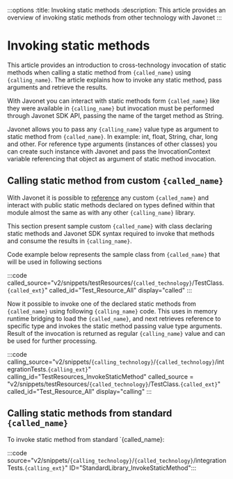 :::options
:title: Invoking static methods
:description: This article provides an overview of invoking static methods from other technology with Javonet
:::

# Invoking static methods

This article provides an introduction to cross-technology invocation of static methods when calling a static method from `{called_name}` using `{calling_name}`. The article explains how to invoke any static method, pass arguments and retrieve the results.

With Javonet you can interact with static methods form `{called_name}` like they were available in `{calling_name}` but invocation must be performed through Javonet SDK API, passing the name of the target method as String.

Javonet allows you to pass any `{calling_name}` value type as argument to static method from `{called_name}`. In example: int, float, String, char, long and other. For reference type arguments (instances of other classes) you can create such instance with Javonet and pass the InvocationContext variable referencing that object as argument of static method invocation.

## Calling static method from custom `{called_name}`

With Javonet it is possible to [reference](https://www.javonet.com/guides/v2/`{calling_technology}`/`{called_technology}`/getting-started/adding-references-to-libraries) any custom `{called_name}` and interact with public static methods declared on types defined within that module almost the same as with any other `{calling_name}` library. 

This section present sample custom `{called_name}` with class declaring static methods and Javonet SDK syntax required to invoke that methods and consume the results in `{calling_name}`.

Code example below represents the sample class from `{called_name}` that will be used in following sections

:::code 
called_source="v2/snippets/testResources/`{called_technology}`/TestClass.`{called_ext}`"
called_id="Test_Resource_All"
display="called"
:::
  
Now it possible to invoke one of the declared static methods from `{called_name}` using following `{calling_name}` code. This uses in memory runtime bridging to load the `{called_name}`, and next retrieves reference to specific type and invokes the static method passing value type arguments. Result of the invocation is returned as regular `{calling_name}` value and can be used for further processing.

:::code 
calling_source="v2/snippets/`{calling_technology}`/`{called_technology}`/integrationTests.`{calling_ext}`"
calling_id="TestResources_InvokeStaticMethod"
called_source = "v2/snippets/testResources/`{called_technology}`/TestClass.`{called_ext}`"
called_id="Test_Resource_All"
display="calling"
:::
 
## Calling static methods from standard `{called_name}`

To invoke static method from standard `{called_name}:

:::code source="v2/snippets/`{calling_technology}`/`{called_technology}`/integrationTests.`{calling_ext}`" ID="StandardLibrary_InvokeStaticMethod":::
